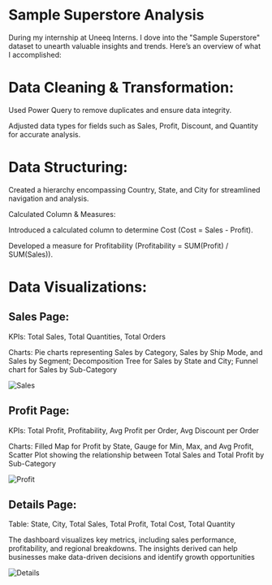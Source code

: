 # Sample Superstore Analysis


During my internship at Uneeq Interns. I dove into the "Sample Superstore" dataset to unearth valuable insights and trends. Here’s an overview of what I accomplished:

# Data Cleaning & Transformation:

Used Power Query to remove duplicates and ensure data integrity.

Adjusted data types for fields such as Sales, Profit, Discount, and Quantity for accurate analysis.

# Data Structuring:

Created a hierarchy encompassing Country, State, and City for streamlined navigation and analysis.

Calculated Column & Measures:

Introduced a calculated column to determine Cost (Cost = Sales - Profit).

Developed a measure for Profitability (Profitability = SUM(Profit) / SUM(Sales)).

# Data Visualizations:

## Sales Page:

KPIs: Total Sales, Total Quantities, Total Orders

Charts: Pie charts representing Sales by Category, Sales by Ship Mode, and Sales by Segment; Decomposition Tree for Sales by State and City; Funnel chart for Sales by Sub-Category

![Sales](https://github.com/user-attachments/assets/c2c27480-50a2-425b-82bc-897e00df4319)

## Profit Page:

KPIs: Total Profit, Profitability, Avg Profit per Order, Avg Discount per Order

Charts: Filled Map for Profit by State, Gauge for Min, Max, and Avg Profit, Scatter Plot showing the relationship between Total Sales and Total Profit by Sub-Category

![Profit](https://github.com/user-attachments/assets/ade2dbde-9a29-4e2b-84cc-7e028af40806)

## Details Page:

Table: State, City, Total Sales, Total Profit, Total Cost, Total Quantity

The dashboard visualizes key metrics, including sales performance, profitability, and regional breakdowns. The insights derived can help businesses make data-driven decisions and identify growth opportunities


![Details](https://github.com/user-attachments/assets/e1b2dd4d-4c38-441f-b1e9-c1d429fdbe08)

